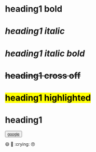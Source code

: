 # **heading1 bold**
# _heading1 italic_
# ***heading1 italic bold***
# ~~heading1 cross off~~ 
# <mark>heading1 highlighted</mark> 
# heading1 
<button><a href="http://www.google.com">google </a></button>

:smile:
:dog:
:crying:
:angry: